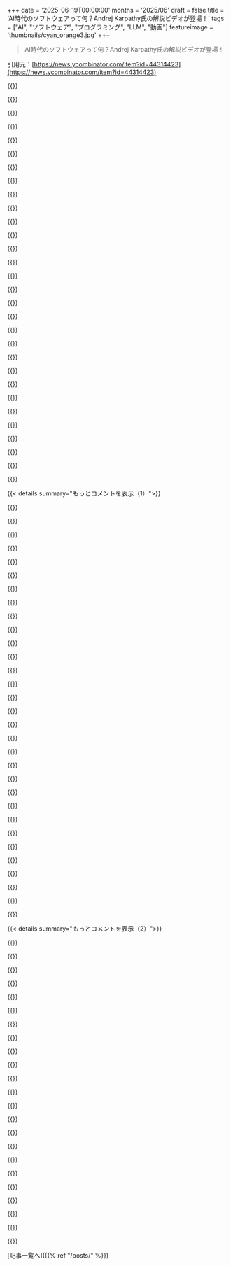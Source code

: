 +++
date = '2025-06-19T00:00:00'
months = '2025/06'
draft = false
title = 'AI時代のソフトウェアって何？Andrej Karpathy氏の解説ビデオが登場！'
tags = ["AI", "ソフトウェア", "プログラミング", "LLM", "動画"]
featureimage = 'thumbnails/cyan_orange3.jpg'
+++

> AI時代のソフトウェアって何？Andrej Karpathy氏の解説ビデオが登場！

引用元：[https://news.ycombinator.com/item?id=44314423](https://news.ycombinator.com/item?id=44314423)




{{<matomeQuote body="従来のコードとNN、プロンプトを比較するのって面白いね。自動運転みたいにNNに置き換わる分野もあるだろうけど、ハードの制約でSoftware 2.0／3.0が使える場所は限られそう。<br>だからこれらは万能薬じゃなくて、従来のコードとかと並んでツールの一つになる感じかな。" userName="gchamonlive" createdAt="2025/06/19 01:31:24" color="#ff5c5c">}}




{{<matomeQuote body="前のコメントに同意なんだけど、Software 2.0とか3.0っていうバージョン表記、ちょっと紛らわしいよね。普通バージョンって改良を意味するじゃん？でもこれは単に違うカテゴリだよって言いたいだけなんだと思う。" userName="karpathy" createdAt="2025/06/19 02:58:23" color="">}}




{{<matomeQuote body="Structured outputsとかJSON modeって超過小評価されてるツールだと思う！生のLLMってチャットボット以外だと出力バラバラで使いにくいけど、これならプログラムでちゃんと扱える。<br>まるで「訓練しないNN」みたいで、GPUとかいらずにZodやPydanticとプロンプトだけで色々な問題が解ける。LLMの精度も上がるし、カロリー計算みたいに複雑な抽出もバックエンドで楽にできるよ。" userName="miki123211" createdAt="2025/06/19 03:57:00" color="#ff33a1">}}




{{<matomeQuote body="Structured Outputsを使うと、LLMの回答を特定の順番で処理させたりできるのがさらにすごいんだ。チームによっては回答前に決まったチェックリストをやらせたりしてる。<br>これで精度が上がって、どういう考えで答えたのかも分かりやすくなるんだよね。" userName="abdullin" createdAt="2025/06/19 06:56:45" color="#38d3d3">}}




{{<matomeQuote body="Structured outputsが過小評価されてるってのは同意だけど、完璧じゃないんだよね…。前カクテルレシピをJSONにしたくて試したんだけど、LLMが酒の種類を間違えたり、単位をちゃんと正規化してくれなくて結局諦めた経験があるよ。" userName="solaire_oa" createdAt="2025/06/19 15:28:29" color="#ff5733">}}




{{<matomeQuote body="schema-aligned parsing (SAP) って試した？JSON.parseじゃなくてカスタムのパーサーを使うんだ。スキーマで文字列の配列って定義してて、LLMが単一の文字列を返しても自動で配列に変換できる。<br>これ後処理だからどんなモデルでも使えるし、BFCLベンチマークでGPT3.5＋SAPがGPT4oに勝った例もあるよ。詳しくはこちら：https://www.boundaryml.com/blog/schema-aligned-parsing" userName="hellovai" createdAt="2025/06/19 21:41:18" color="#785bff">}}




{{<matomeQuote body="OpenAIのfunction callingとかOllamaのJSON mode (Zod) を使ってたんだけど、SAP面白そう！試してみるかも。" userName="solaire_oa" createdAt="2025/06/19 22:57:27" color="">}}




{{<matomeQuote body="文字列を文字列の配列に変換できるって話、それってApplicative Liftingを見つけちゃった感じだね！おめでとう！" userName="instig007" createdAt="2025/06/19 23:29:25" color="">}}




{{<matomeQuote body="いや、SAPはApplicative Liftingだけじゃないんだ。引用符なしとか再帰型とか、Markdown内のJSONとか、色々なパースの難しい問題に対応してるんだよ。<br>もちろんApplicative Liftingも重要な要素だけどね。BAMLのメリットについてはこっちも見てみて。gloochat.notion.site/benefits-of-baml" userName="hellovai" createdAt="2025/06/21 15:57:17" color="#45d325">}}




{{<matomeQuote body="SAP試してみたけど、正直あんまりだった…。Ollamaとphi4でレシピ抽出をやってみたら、LLMのJSON出力自体は良かったのに、なぜか最終的なパース結果で材料がいくつか消えちゃったんだ。<br>あと、LLMの出力でも分類ミスがあったし。後処理の問題と、そもそもLLMの出力内容自体の問題、両方ある感じだったよ。" userName="solaire_oa" createdAt="2025/06/20 00:52:35" color="#ff5c5c">}}




{{<matomeQuote body="試してくれてありがとう。データが抜けたのは、君の型システムが使ってるLLMに理解されなかったせいだよ。モデルはこう返したんだけど、<br>”Text”: ”coffee liqueur”,<br>”Type”: ”Liqueur”,<br>”Liquor_type”: ”Liqueur”,<br>”Name_brand”: null,<br>”Unit_of_measure”: ”ounce”,<br>”Measurement_or_unit_count”: ”3/4”<br>でも君が期待したのは、<br>Text: string,<br>Type: IngredientType,<br>Liquor_type: LiquorType or null,<br>Name_brand: string or null,<br>Unit_of_measure: string,<br>Measurement_or_unit_count: string,<br>って形だったんだ。LiqueurをIngredientTypeにキャストする方法はないし、データモデルはIngredientの配列だから、できるだけ多くの材料を返そうとしたんだよ。モデル自体が間違ってるのはどうしようもないね。それはモデルの能力とプロンプト次第だよ。もっと厳密に全部の項目をキャプチャしたいなら、こんな風に書けるよ。<br>class Recipe {<br>name string<br>ingredients Ingredient[]<br>num_ingredients int<br>...<br>// add a constraint on the type<br>@@assert(counts_match, {{ this.ingredients|length == this.num_ingredients }})<br>}<br>そして、もしすごく挑戦するなら、プロンプトにこれを書いてみて。<br>{{ ctx.output_format }}<br>No quotes around strings<br>そうすると面白いことが起きるよ。" userName="hellovai" createdAt="2025/06/21 15:42:22" color="#785bff">}}




{{<matomeQuote body="もしプロンプトをpromptfiddle.comで共有してくれたら、一緒に色々試してどうしたらもっと良くできるか見てみるよ！" userName="hellovai" createdAt="2025/06/21 15:58:13" color="">}}




{{<matomeQuote body="「per 100g」ってプロンプトは、LLMの学習データで実際に100g基準で書かれた部分を引っ張ってきちゃうかもね。標準化されてない100gあたりの学習例に基づいて変な計算をするより、単に別の情報を引き出すことになるかもしれないよ。" userName="coderatlarge" createdAt="2025/06/19 20:00:05" color="">}}




{{<matomeQuote body="バージョン分けはすごく納得できるな。ソフトウェアには、問題解決のために新しいツールが生まれて、その問題が深くてツールが有効だから、そのツールが切り開く問題空間の探求が新しいカテゴリとかスキルになるサイクルがあるよね。コンピューター→アセンブリ→HLL→ウェブ→クラウド→AIって流れもまさにそんな感じ。どれも消えてないけど、仕事内容は大きく変わったから、いくつかのメジャーバージョンがあるっていうのは同意だよ。" userName="BobbyJo" createdAt="2025/06/19 15:14:25" color="">}}




{{<matomeQuote body="私にとってはもっとシンプルだよ。V1.0: 特定の問題の解決策を機械向けに直接、正確に記述する。V2.0: 正確に記述できない特定の問題について、良い例と悪い例を機械に与え、機械がそれから汎化して間接的に問題を解く。V3.0: 機械に普通の言葉で何をすべきか伝え、機械が考えて解く。V2は「例で定義される問題を解けるツールを作る」という問題の解決策としてV1スタイルでコード化された。V3は、V2にあらゆるデータを同時に食わせることで、「汎用ツールであること」という問題を解くことを学習したんだ。" userName="TeMPOraL" createdAt="2025/06/19 16:03:12" color="">}}




{{<matomeQuote body="それはソフトウェアのバージョン分けっていうより、ソフトウェアにおけるAIの役割のバージョン分けだね。無し→部分的→全てっていう。AIの役割に限定すれば妥当なスケールだけど、Karpathy氏はソフトウェア全体について言いたかったんだと思うし、部分的な時代の進化の詳細についても話してたと思うんだ。" userName="BobbyJo" createdAt="2025/06/19 17:24:39" color="">}}




{{<matomeQuote body="V4ではどんな予測がある？僕の大穴予想は、機械のグループが現実世界のデータを集めて、自分たちのシステム内で独自のプロトコルや言葉を作り、特定のシステムのワークフローやデータ保存を最適化するようになるんじゃないかってことだよ。" userName="lymbo" createdAt="2025/06/20 02:21:19" color="#ff5c5c">}}




{{<matomeQuote body="でもそれって、AGIが自分で自分を書くってことだよね？" userName="lodovic" createdAt="2025/06/20 05:31:24" color="">}}




{{<matomeQuote body="バージョン分けって analogy がちょっと分かりにくいよね。通常はそれに加えて何かしらの「改善」を意味するから。まさに私が感じたことだよ。Semverみたいな命名のアナロジーは、メジャーバージョンが前のバージョンに取って代わる必要があるとか、移行パスを計画する以上の共存を考慮しないとか、固有の暗黙的な意味合いを持ってくるんだ。でもこの期待は残りの講演内容と一致しないから、指摘しておこうと思ったんだ。返信ありがとう！" userName="gchamonlive" createdAt="2025/06/19 17:50:34" color="">}}




{{<matomeQuote body="Andrej、たぶんSoftware 3.0はコードとかプロンプトみたいな話し言葉で書かれるんじゃなくて、行動で記録されるものだよ。今のソフトにはその行動がないんだ。その行動は機械が書いて消費して、人間が注釈をつける。3.0に飛ぶのは早すぎるけど、Software 2.0はそのための踏み台なんだ。" userName="poorcedural" createdAt="2025/06/19 14:41:49" color="#38d3d3">}}




{{<matomeQuote body="これはもっとロボティクスとか、私たちの日常生活に物理的なAIが入ってくる方向への後押しにもなるのかな？" userName="mclau157" createdAt="2025/06/19 14:51:52" color="">}}




{{<matomeQuote body="すごく洞察があるね！ゆで卵の作り方を人間が説明するのと、機械が別の機械に説明するのとでは違うって話だ。" userName="poorcedural" createdAt="2025/06/19 15:00:08" color="">}}




{{<matomeQuote body="ゆで卵を例に使ったのが面白いね。この論文と関連があるよ。https://www.nature.com/articles/s44172-024-00334-w" userName="fc417fc802" createdAt="2025/06/20 01:19:44" color="#ff5c5c">}}




{{<matomeQuote body="いやいや、それは実は良い例えなんだよ、2つの意味でね。1つ目は前のバージョンからのブレークスルーであること。2つ目は、理想的な究極の形では、前のバージョンの全機能を含んだ改善であること。" userName="swyx" createdAt="2025/06/19 16:34:29" color="#ff5733">}}




{{<matomeQuote body="ハードウェアの制約だけじゃなくて、学習の制約とか、理解の制約もあるんだ。<br>学習の制約：複雑なニューラルネットワークシステムを作るには、大量のデータが必要だけど、法的な理由とか技術的な理由でデータが得られない場合がたくさんある。<br>理解の制約：システムを正確にデバッグして修正するのがめちゃくちゃ難しいんだ。例えば、税務申告書を作るシステムを伝統的な方法とニューラルネットワークで作ったとするよね。もし特定のバグ（結婚していて子供がいて海外収入もあるソフトウェアエンジニアの58(b)行がたまに変になる）があった場合、伝統的なシステムならコードをステップ実行して原因を特定できるけど、ニューラルネットワークシステムではそうはいかない。<br>だから、君の言う通り、これらはツールボックスの中の追加ツールだけど、その適用範囲は従来のコードよりもっとずっと限られてるんだ。<br>要するに、これらは、正式な要件として明確に定義するのが不可能な極めて複雑なシステムをモデル化しようとする場合で、しかも大量のデータがある場合に優れてるんだよ。自動運転とかOCRみたいな信号処理や、人間言語関連の問題は、伝統的なプログラミングアプローチでは70年以上研究しても望む結果（人間以上のパフォーマンス）が得られなかったけど、現代のニューラルネットワークアプローチでついに望む結果が得られた素晴らしい例だ。<br>でも、解決しようとしてる問題を正式な要件として定義できるなら、これらのツールはおそらく不向きだよ。" userName="gyomu" createdAt="2025/06/20 01:25:46" color="#ff33a1">}}




{{<matomeQuote body="Weightsがコードの代わりにデータになってるってことだよね。僕は2000年代初頭からこれをかなり使ってきたんだ。10年コードを書くと、そのメリットが分かってきて、どこで使うべきか理解できるようになる。LLMsは僕たちに別のツールを与えてくれたんだけど、今回ははるかにアクセスしやすくて強力だ。" userName="radicalbyte" createdAt="2025/06/19 07:26:53" color="">}}




{{<matomeQuote body="LLMsは僕にとって、例えばNLP関連のコードをいくつか直接置き換えてくれたよ。前はクラスタリングをするためにたくさんのコードを書いたかもしれないけど、今はLLMにグループ分けしてって頼むだけだ。もちろんこれはLLMネイティブの基本的な機能だけど、将来的にはもっと多くのファーストクラスのLLM呼び出し可能な関数が出てくるだろうね。" userName="dcsan" createdAt="2025/06/19 19:57:37" color="#785bff">}}




{{<matomeQuote body="1.0/2.0/3.0っていう分類についてはよく分からないけど、LLMsをプログラミングパラダイムとして考えるきっかけになったよ。命令型とか宣言型、手続き型とか関数型言語があったけど、たぶん将来的には決定論的vs確率的（LLMs）も同じように見られるようになるんじゃないかな？<br>    def __main__:<br>        You are a calculator. Given an input expression, you compute the result and print it to stdout, exiting 0.<br>        Should you be unable to do this, you print an explanation to stderr and exit 1.<br><br>(そして、たぶん、‘DO NOT express amusement when the result is 5318008’みたいな指示がたくさん続くんだろうね)" userName="OJFord" createdAt="2025/06/20 02:08:12" color="#ff5c5c">}}




{{<matomeQuote body="＞全然意味不明、イカれてるよ。みんな変な薬でも飲んでるの？ LLMをしょっちゅう使うと、考える力が落ちるよ。LLMは現実と何の繋がりもないし、人の心を乗っ取るんだ。" userName="bgwalter" createdAt="2025/06/20 11:27:53" color="">}}




{{<matomeQuote body="変な薬飲んでるのは君みたいだね。今までの研究だけじゃ、君の結論を出すには早すぎるよ。" userName="infecto" createdAt="2025/06/20 12:36:06" color="">}}




{{< details summary="もっとコメントを表示（1）">}}

{{<matomeQuote body="＞決定論的 vs 確率論的（LLM）も同じように見られるようになるかもね<br>こんなこと真剣に書いて、どれだけ意味不明か気づかない人がいるなんて信じられない。「非決定論的プログラミング」なんて、これ以上ない矛盾語だよ。" userName="iLoveOncall" createdAt="2025/06/20 08:48:07" color="">}}




{{<matomeQuote body="みんななんでこんなに反応するんだろう？もう慣れてるはずなのに。API開発だって、リクエストが固まったり、完全に失敗したり、違う応答がきたりするのに備えてるじゃん。IOもほぼ同じ。テキストを生成するだけで、JSONとかと違うだけ。ずっと前から「非決定論的プログラミング」みたいなことやってるんだよ。関数がいつも100％期待通りに返ってくるとは限らないんだから。" userName="diggan" createdAt="2025/06/20 10:43:27" color="#ff5733">}}




{{<matomeQuote body="コンピュータと話すのに、何で人間語を使う手間をかけるの？コンピュータとはプログラミング言語—コード—でやり取りする方が、もっと正確で効果的だよ。<br>具体的には：<br>→ 1.0では、コンパイルコードでコンピュータとやり取りする。<br>→ 2.0では、高水準プログラミング言語でコンパイラとやり取りする。<br>→ 3.0では、LLMにプロンプトを使うけど、これは人間語じゃなくていいはず。<br>でも、AGIとは、他の人間と話すみたいに、人間語でやり取りすべきだよ。" userName="llflw" createdAt="2025/06/20 13:26:49" color="">}}




{{<matomeQuote body="＞LLMをしょっちゅう使うと、考える力が落ちる<br>これってちゃんとした証拠あるの？" userName="boppo1" createdAt="2025/06/20 11:33:43" color="">}}




{{<matomeQuote body="コンピュータと話すのに、何で高水準プログラミング言語を使う手間をかけるの？コンピュータとはアセンブリ—生のビットシフトとメモリ番地—でやり取りする方が、もっと正確で効果的だよ。" userName="standeven" createdAt="2025/06/20 16:37:06" color="">}}




{{<matomeQuote body="LLMは本質的に非決定論的じゃないよ。バッチ処理とか温度設定とかで、大きなプロバイダーが動かすとそう見えるだけだけど、ローカルで温度ゼロでLLMモデルを動かせば、同じ入力にはいつも同じ出力になるんだ。" userName="semiquaver" createdAt="2025/06/20 12:44:06" color="#45d325">}}




{{<matomeQuote body="特にツールとして使う場合、企業がLLMのパーソナリティをデフォルトでなくすのはいつになるかな？" userName="no_wizard" createdAt="2025/06/20 15:49:16" color="">}}




{{<matomeQuote body="AIに思考を任せると自分の思考力が落ちるなんて、研究しなくても分かることじゃない？<br>でも、世界で一番当たり前のことを証明する研究って確かにあるんだよね。このリンク見てみて。<br>https://news.ycombinator.com/item?id=44286277" userName="bopbopbop7" createdAt="2025/06/21 22:31:39" color="">}}




{{<matomeQuote body="木については賛成だけど、森については違うと思う（ちょっと聞いて）。プログラミングが非決定論的なのは、leftpadのAPIが落ちてるとかじゃなくて、ユーザーがどのボタンを押すか分からないからとかだよね。それは分かる。<br>でも、想定されることはプログラムして、他はエラーで処理するでしょ。よく書かれたコードはほとんどのパスがエラーになる。ほとんどの文字列は有効なjsonじゃないけど、エラーでうまく処理される。<br>このシステムの中には局所的な決定性があって、現代のCPUではそれがめちゃくちゃ信頼できるんだ。だから金融取引や武器システム、フライトコントロールシステムも動かせる。<br>LLMが非決定論的（あるいは不安定）って言われるのは、それがエンジニアリングシステムの中で根本的に違う種類のコンポーネントだから。HTTPリクエストをリトライするのとは違うんだよ。だって、何かおかしくなっても「エラー」じゃなくて、一見まともだけどゴミみたいなものを出すんだから。" userName="klabb3" createdAt="2025/06/20 11:38:42" color="#ff5c5c">}}




{{<matomeQuote body="アセンブリを使うのが問題解決においてより正確ってわけじゃないと思うな。むしろ高水準言語の方が同じか、それ以上に正確だって主張は十分できるよ。<br>特に低水準のアセンブリは特定のアーキテクチャにしか動かないから、C++がそのアセンブリを生成する方が「電卓プログラムをより正確に定義してる」って言えたりするんじゃない？" userName="dustbunny" createdAt="2025/06/20 17:54:08" color="#ff5733">}}




{{<matomeQuote body="def __main__:<br> You run main(). If there are issues, you edit __file__ to try to fix the errors and re-run it. You are determined, persistent, and never give up." userName="dheera" createdAt="2025/06/20 05:55:59" color="">}}




{{<matomeQuote body="プログラマーだって決定論的じゃないよ。10人に同じ問題の解決策を聞いても、全く同じコードが出てくるわけじゃない。<br>優秀なプログラマーでも、要求仕様にない部分で優先順位が違うことがあるしね。パフォーマンスより保守性や可搬性を優先するとか。<br>これって、LLMにも、いや同じLLMでも実行ごとに違う結果が出ることにも言えるんじゃないかな。" userName="loudmax" createdAt="2025/06/20 12:40:59" color="#ff33a1">}}




{{<matomeQuote body="プログラムが停止するなら”1”、しないなら”0”って出力して。" userName="beambot" createdAt="2025/06/20 06:02:29" color="">}}




{{<matomeQuote body="私には当たり前じゃないけど、あなたの視点は偏ってるのかもね。<br>LLMに全部任せたり、宿題をチャットボットに丸投げしたりすれば、そりゃダメになるだろうね。これにはもっとニュアンスがあるし、あの最初期の研究が全部捉えてるとは思えないな。<br>人それぞれだし結果も違うだろうけど、ツールをどう使うかにかかってると思うんだ。あなたの言うような単純な話じゃないよ。<br>たった一つの初期の研究に飛びついて結論出すなんて、すごいね。失礼な言い方する前に、何か具体的な話や考えを共有したら？あの研究はもう何度も見たから。" userName="infecto" createdAt="2025/06/22 12:50:20" color="#785bff">}}




{{<matomeQuote body="それには、トレーニングデータをちゃんと選んで、日常会話みたいなソースを排除する必要があるね。<br>でも、そういうデータはライセンスされてるから高すぎるんだ。Redditのデータで学習する方がずっと楽だよ。" userName="dingnuts" createdAt="2025/06/20 16:05:14" color="">}}




{{<matomeQuote body="面白いことにね、LLMにコードを渡して関数が停止するか聞くと、ある入力ケースでは停止するかしないか答えられるらしいよ。" userName="fragmede" createdAt="2025/06/20 14:24:06" color="">}}




{{<matomeQuote body="LLMに学習データから個性をなくしてって頼んで、そのデータで新しいLLMを学習させたら？" userName="amelius" createdAt="2025/06/20 16:11:56" color="">}}




{{<matomeQuote body="研究求めて、研究見せたら言い訳？脳使わないと能力落ちるって、筋トレやコーディングと同じで当たり前じゃん。証拠で反論されるのが嫌なだけじゃない？失礼なこと言ってるわけじゃないよ。" userName="bopbopbop7" createdAt="2025/06/22 13:43:51" color="#ff33a1">}}




{{<matomeQuote body="大筋には同意。でもC++は仕様が曖昧で例として良くないよ。`int add(int a, int b) { return a + b; }`<br><br>`add(32767, 1)`の結果とか、C++はこういう場合の意味を明確に定義してないんだ。大きな数のintを足す時にどうするかは、コンパイラ作者次第だったりするよ。" userName="rictic" createdAt="2025/06/20 23:01:57" color="#785bff">}}




{{<matomeQuote body="LLMを使わない方が賢いって言うのは、侮辱じゃなくて褒め言葉だよ。" userName="bgwalter" createdAt="2025/06/20 14:01:58" color="">}}




{{<matomeQuote body="これは（ある種の）パラダイムとしてもう存在するよ。<br><br>https://en.m.wikipedia.org/wiki/Probabilistic_programming" userName="crsn" createdAt="2025/06/20 04:29:33" color="#38d3d3">}}




{{<matomeQuote body="研究好きならこれ見て。<br><br>https://time.com/7295195/ai-chatgpt-google-learning-school/<br><br>そうじゃないなら、プロLLMのブログを読めばいいんじゃない？ほとんどデタラメで大げさなことばっか言ってて、実際にLLMが書いたソフトなんてほとんどないのにね。LLMに飛びついた一部のオープンソース開発者たちも、LLM使う前よりブログやプログラミングの成果が悪くなってるのがわかるよ。" userName="bgwalter" createdAt="2025/06/20 12:08:11" color="#ff5733">}}




{{<matomeQuote body="トーク良かった！生成・検証ループの高速化アイデア（機械による形式検証）いいね。「AIを手綱で」と合うけど、「Englishが新言語」とは衝突？非公式Englishが形式表現に解釈→処理→Englishに戻る、って算数で計算機隠すみたいにできるかな。柔軟な形式言語/論理（abstraction logic[1]とか）があれば可能かも。Englishだけをプログラミング言語にするのが目標。<br><br>[1] http://abstractionlogic.com" userName="practal" createdAt="2025/06/19 04:42:34" color="#38d3d3">}}




{{<matomeQuote body="このスレッド、Karpathy氏の話とまさに同じじゃん。<br>計算機の操作が形式的な書き方から日常の言葉に変わってるってことだよね。<br>でも、みんな自分が今までやってきた形式的なやり方から抜け出せないでいるんだな。" userName="kordlessagain" createdAt="2025/06/19 15:38:51" color="#785bff">}}




{{<matomeQuote body="だからAIとか全部”BS”って言うんだ。<br>形式的な言葉を使うのが良いとこであって、悪いとこじゃないんだよ。<br>それが人間が工学や科学で成功してきた理由なのに、形式的なのをやめて自然言語を使うのは、魔法とか占いみたいな考え方に戻るってことだろ。" userName="mkleczek" createdAt="2025/06/19 16:26:01" color="">}}




{{<matomeQuote body="そうだよね、Leanはかなり期待できると思うよ！<br>でも俺は型理論がこの話に合う論理体系じゃないと思うんだよね。<br>Leanは他のに追い越されるんじゃないかな。" userName="practal" createdAt="2025/06/19 07:54:57" color="">}}




{{<matomeQuote body="＞ これらが成功した理由だ<br>それってMLも成功してないってこと？<br>MLは形式的なことと非決定的なことのバランスで、LLM抜きでもめっちゃ役に立ってるじゃん。<br>＞ 魔法とか占いみたいな思考へ<br>何かを”BS”って言いたいなら、”魔法とか占い”って言うべきじゃないと思うんだよ。<br>どんなに正しいことを言ってても、魔女狩りみたいになってるなら、それも結局”BS”じゃない？" userName="diggan" createdAt="2025/06/19 16:36:23" color="#38d3d3">}}




{{<matomeQuote body="俺は型理論こそこれが合うと思うよ！<br>プログラミング言語にめっちゃ似てるから、LLMが学習した大量のソースコードを活かせるんだよね。<br>Leanが完全に正しいかは分からないけど、新しい言語が出てくるかも（AgdaとかCoqみたいな古いのも）。<br>でも型理論は今んとこ一番しっかりした形式的なシステムだよ。" userName="gylterud" createdAt="2025/06/19 08:02:15" color="">}}




{{<matomeQuote body="＞ プログラミング言語にめっちゃ似てる<br>俺はプログラミング言語より英語に近い方が大事だと思うんだよね。<br>そこが一番大事なとこだから。<br>「必要なだけプログラミング言語に近く、できるだけ英語に近い」ってのが、シンプルさとかを無視しないでの目標じゃないかな。" userName="practal" createdAt="2025/06/19 08:46:44" color="">}}




{{<matomeQuote body="＞ 計算機の操作が日常の言葉に変わってる<br>うん、部下に日常の言葉で指示するのはプロダクトマネージャーみたいだよね。<br>問題は、部下（AI）は知識はすごいけど、めっちゃ馬鹿なとこもあるってこと。<br>コード書くの嫌でマネジメントしたい人には良いかもだけど、製品作るにはまだちゃんとした頭の人が必要だよ。<br>唯一の”根本的な変化”は、大手企業の下っ端コーダーが月数百ドルのAIに置き換えられるってだけだろ。" userName="uncircle" createdAt="2025/06/19 18:08:50" color="#ff5733">}}

{{</details>}}




{{< details summary="もっとコメントを表示（2）">}}

{{<matomeQuote body="＞ 計算機の操作が日常の言葉に変わってる<br>それ、1950年代から毎年言われてるんだよ。<br>いや、そんな変化は起きてないし、LLMも役に立たないね。<br>コード書くのは簡単で、難しいのは問題を理解することだよ。<br>LLMは問題をちゃんと理解するのを助けてくれないし、むしろもっと難しくするかも。" userName="otabdeveloper4" createdAt="2025/06/19 18:47:45" color="#ff33a1">}}




{{<matomeQuote body="なんで正しさの証明に使う言葉が英語と関係する必要があるの？<br>英語って正確で形式的な思考のためにできたわけじゃないし。<br>自然言語の曖昧さはいいとこだけど、形式言語では要らないんだよ。<br>数学を見てみろよ。記号が多いのは簡潔さだけじゃなく、正確さのためだろ。<br>数学の記号を真似る必要はないけど、構造はちゃんと形式的で専門的じゃないと。<br>結果を自動で英語にするのは、人間が確認しやすいから意味あるかもね。<br>それはできそう。<br>でも、結果とか証明をちゃんと書く言葉は、正確さのために特化しないとダメだよ。<br>そういうとこは型理論が有利だと思うな。" userName="gylterud" createdAt="2025/06/19 13:45:51" color="#ff33a1">}}




{{<matomeQuote body="完備性定理から、一階述語論理で十分なんじゃないの？構築の計算みたいな証明済みの方法もあるのに、LLM用の特別な論理が必要な理由が分からないな。もしLLMの確率的な動きを考慮するなら別だけど。" userName="voidhorse" createdAt="2025/06/19 11:18:31" color="#38d3d3">}}




{{<matomeQuote body="「形式的なのをやめて自然言語を使う」ってのは、人類を魔法みたいな考え方に戻すことだよ。<br>「十分に発展した技術ってのは、魔法と見分けがつかないんだからね」" userName="jason_oster" createdAt="2025/06/19 19:19:09" color="">}}




{{<matomeQuote body="MLは成功してないって言うの？MLは「形式言語」（論文とかアルゴリズム）と「決まらない結果」（重みとか推論）のバランスだけど、いろんな分野で役に立ってるじゃん。LLMの有用性はまだ証明されてないと思う。実際の結果よりマーケティングが多い気がするな。土木とか数学とか、実世界で成果を出してる分野と比べるとね。" userName="mkleczek" createdAt="2025/06/19 16:41:33" color="">}}




{{<matomeQuote body="表面は普段の英語だけど、内部で計算機みたいに一部を形式的に処理して、結果を英語に戻すってのは可能？「英語 -＞ 形式言語 -＞ （何か）」が難しいのは、普段の言葉は定義上、形式的じゃなくて曖昧だからだよ。逆はそんなに難しくない。APIでオプションだったものを必須にできないのと一緒で、普段の言葉から形式的にするのって難しいんだよね。" userName="AdieuToLogic" createdAt="2025/06/19 05:29:19" color="#ff5c5c">}}




{{<matomeQuote body="前にも言ったけど、二つ形式言語があるなら、普段の言葉に近い方がいいと思う。そしたら、曖昧な表現と形式的な表現が合ってるか確認しやすいからね。一旦形式的なものにしちゃえば、機械でチェックできるから、他の形式的なシステムへの変換は自由にできるよ。これって分かる？" userName="practal" createdAt="2025/06/19 16:03:42" color="">}}




{{<matomeQuote body="MLはまだ成功してないよ。プログラマーとかアーティストの代わりになるツールばっかり見かけるんだもん。「レシピ400個入れて、全部決まった形式にして出してくれるツール」みたいなのはどこ？プログラマーじゃないオフィスワーカーの9割を置き換えるツールは？今は成功したローコード産業かもしれないけど、成功したAI産業とは言えないな。" userName="lelanthran" createdAt="2025/06/19 16:53:54" color="#38d3d3">}}




{{<matomeQuote body="「English is the new programming language」って件ね。これ見逃した人のために、Karpathyさんのバズったツイートのリンク貼っとくよ。<br>https://x.com/karpathy/status/1617979122625712128" userName="redbell" createdAt="2025/06/19 20:20:42" color="">}}




{{<matomeQuote body="「形式言語を使うのは欠点じゃなくて良い点だ。人間の工学や科学の基本で、成功した理由なんだ」って意見ね。Dijkstraさんも似たようなこと随筆で言ってるよ。「英語が新しいプログラミング言語」って考え方がなぜダメかって話にタイムリーだね。Dijkstraさんの言葉を引用すると「形式的な文章の良いところは、少ない簡単なルールに従えば正しく扱えること。普段の言葉だと避けられないバカげたことを、驚くほど効果的に排除できるツールなんだ」。ここに随筆のリンクがあるよ。<br>https://www.cs.utexas.edu/~EWD/transcriptions/EWD06xx/EWD667..." userName="bwfan123" createdAt="2025/06/19 19:44:02" color="#ff5c5c">}}




{{<matomeQuote body="「普段の英語を表に使って、一部を形式的な表現にして処理し、また英語に戻す」ってのは可能？柔軟で普段の言葉に近い形式言語があれば。それって矛盾してるように聞こえるね。形式検証はルールが守られてるって証明できるけど、英語は無理。その間の変換には絶対、曖昧さをなくす必要がある。その曖昧さをなくすアルゴリズムをどうやって作るの？だってそれは決まった動きをする必要があるのにさ。" userName="lelanthran" createdAt="2025/06/19 16:50:09" color="#ff33a1">}}




{{<matomeQuote body="「MLはまだ成功してない。プログラマーとかアーティストの代わりになるツールばっかり」って言ってるけど、エコシステムのすごく大事な部分を見逃してるよ。「Generative AI」だけがMLじゃないんだからね。天気予報とか画像認識、音声認識、医療の研究とか、いろんなML技術ですでに良くなってるし、今のLLMとかGenerative AIが出てくる前からそうだったんだよ。MLが実際に使われてる分野が50個くらい載ってるWikipediaのリストがあるから、興味あったら見てみて。<br>https://en.wikipedia.org/wiki/Machine_learning#Applications" userName="diggan" createdAt="2025/06/19 16:58:50" color="#45d325">}}




{{<matomeQuote body="魔法と見分けがつかないって、魔法そのものじゃないってことだぜ。" userName="discreteevent" createdAt="2025/06/19 20:37:01" color="">}}




{{<matomeQuote body="正直言って、そのウェブサイトとか予稿を10分ざっと見ただけで怪しさメーターが振り切れたよ。キミの曖昧なコメントもそれに拍車をかけてる。まぁ、俺が理解できてないだけかもね。" userName="andrepd" createdAt="2025/06/20 00:23:08" color="">}}




{{<matomeQuote body="「英語 → 形式言語 → その他」にする時の問題は、非形式的なものは定義上、形式仕様じゃないから曖昧になること。逆はそんなに難しくないっていうけど、いやいや、どっちも難しいし重要だよ。形式から非形式にする時、正しいかどうやって判断する？それができれば、形式的な記述が非形式的なものをちゃんと表してるかも判断できるはず。ズレを見つけたら、ユーザーに「あなたの英語は曖昧だから具体的にして」って伝えればいいんだよ。" userName="practal" createdAt="2025/06/19 08:03:44" color="#45d325">}}




{{<matomeQuote body="新卒レベルのプログラマーが厳しい状況なのは、ジュニアからシニアへの育成なんて考えてない会社だけだと思う。オフショア好きな会社も多いし、正直そんなに変わってない気がするな。" userName="sponnath" createdAt="2025/06/19 19:39:41" color="">}}




{{<matomeQuote body="もちろんビデオで触れられてるよ。コメントする前にみんなが40分見る必要はないけど、「vibe coding」がミーム化したことに対する彼の反応はチェックする価値あり。彼はツイートをもっとシャワー浴びながら考えた程度のものとして意図してたんだ。" userName="throwaway314155" createdAt="2025/06/19 21:18:58" color="">}}




{{<matomeQuote body="「LLMの有用性はまだ証明されてない」って？じゃあ、ML（Machine Learning）全体についてはどう思う？話が脱線しないようにLLMじゃなくてMLって書いたんだけど。ML分野についても同じ気持ちなの？" userName="diggan" createdAt="2025/06/19 16:46:28" color="">}}




{{<matomeQuote body="正直になろうぜ、AIについても昔同じようなこと言ってた人がいただろ。全部フワフワした話だった、そうじゃなくなるまではね。" userName="simplify" createdAt="2025/06/19 21:08:15" color="">}}




{{<matomeQuote body="「え？新人のエンジニアって短期的なROIプラスじゃないの？」<br>「今まで一度もね。」" userName="kevinventullo" createdAt="2025/06/20 02:32:43" color="">}}




{{<matomeQuote body="まさにそれ。それはxkcdみたいに、誰もが認めたくない真実だよね。" userName="andrepd" createdAt="2025/06/20 00:24:35" color="">}}




{{<matomeQuote body="ジョブ維持とは関係ない、形式的な基盤を手放すデメリットについてちゃんと考えたことある？あなたの考えは、心配してる人たちの動機をかなり皮肉に解釈してるように聞こえるよ。" userName="norir" createdAt="2025/06/19 16:05:33" color="">}}

{{</details>}}



[記事一覧へ]({{% ref "/posts/" %}})
